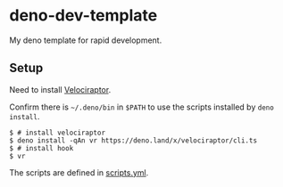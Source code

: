 # deno-dev-template

My deno template for rapid development.

## Setup

Need to install [Velociraptor](https://velociraptor.run/).

Confirm there is `~/.deno/bin` in `$PATH` to use the scripts installed by
`deno install`.

```
$ # install velociraptor
$ deno install -qAn vr https://deno.land/x/velociraptor/cli.ts
$ # install hook
$ vr
```

The scripts are defined in [scripts.yml](scripts.yml).
